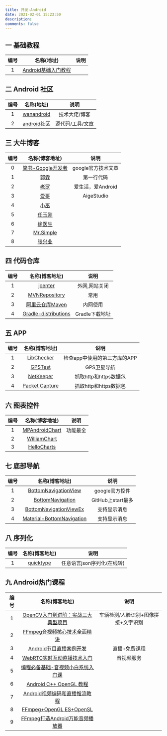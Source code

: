 ```yaml
---
title: 开发-Android
date: 2021-02-01 15:23:50
description: 
comments: false
---
```


## 一 基础教程

| 编号 |                          名称(地址)                          | 说明 |
| :--: | :----------------------------------------------------------: | :--: |
|  1   | [Android基础入门教程](https://www.runoob.com/w3cnote/android-tutorial-intro.html) |      |

## 二 Android 社区

| 编号 |                 名称(地址)                  |       说明       |
| :--: | :-----------------------------------------: | :--------------: |
|  1   |    [wanandroid](https://wanandroid.com/)    |  技术大佬/博客   |
|  2   | [android社区](https://www.androidos.net.cn) | 源代码/工具/文章 |

## 三 大牛博客

| 编号 |                       名称(博客地址)                        |        说明        |
| :--: | :---------------------------------------------------------: | :----------------: |
|  0   | [简书-Google开发者](https://www.jianshu.com/u/301cd40bf3e6) | google官方技术文章 |
|  1   |          [郭霖](https://blog.csdn.net/guolin_blog)          |     第一行代码     |
|  2   |         [老罗](https://blog.csdn.net/luoshengyang)          | 爱生活，爱Android  |
|  3   |          [爱哥](https://blog.csdn.net/aigestudio)           |     AigeStudio     |
|  4   |            [小巫](https://blog.csdn.net/wwj_748)            |                    |
|  5   |       [任玉刚](https://blog.csdn.net/singwhatiwanna)        |                    |
|  6   |         [徐医生](https://blog.csdn.net/eclipsexys)          |                    |
|  7   |        [Mr.Simple](https://blog.csdn.net/bboyfeiyu)         |                    |
|  8   |           [张兴业](https://blog.csdn.net/xyz_lmn)           |                    |

## 四 代码仓库

| 编号 |                        名称(博客地址)                        |      说明      |
| :--: | :----------------------------------------------------------: | :------------: |
|  1   |           [jcenter](https://jcenter.bintray.com/)            | 外网,网站关闭  |
|  2   |         [MVNRepository](https://mvnrepository.com/)          |      常用      |
|  3   |     [阿里云仓库Maven](https://maven.aliyun.com/mvn/view)     |    内网使用    |
|  4   | [Gradle-distributions](https://services.gradle.org/distributions/) | Gradle下载地址 |

## 五 APP

| 编号 |                        名称(博客地址)                        |             说明             |
| :--: | :----------------------------------------------------------: | :--------------------------: |
|  1   |    [LibChecker](https://github.com/zhaobozhen/LibChecker)    | 检查app中使用的第三方库的APP |
|  2   |        [GPSTest](https://github.com/barbeau/gpstest)         |         GPS卫星导航          |
|  3   | [NetKeeper](https://play.google.com/store/apps/details?id=com.minhui.networkcapture.pro) |    抓取http和https数据包     |
|  4   | [Packet Capture](https://play.google.com/store/apps/details?id=app.greyshirts.sslcapture) |    抓取http和https数据包     |

## 六 图表控件

| 编号 |                        名称(博客地址)                        |   说明   |
| :--: | :----------------------------------------------------------: | :------: |
|  1   | [MPAndroidChart](https://github.com/PhilJay/MPAndroidChart)  | 功能最全 |
|  2   | [WilliamChart](https://github.com/diogobernardino/WilliamChart) |          |
|  3   | [HelloCharts](https://github.com/lecho/hellocharts-android)  |          |

## 七 底部导航

| 编号 |                        名称(博客地址)                        |       说明        |
| :--: | :----------------------------------------------------------: | :---------------: |
|  1   | [BottomNavigationView](https://developer.android.google.cn/guide/navigation/navigation-ui) |  google官方控件   |
|  2   | [BottomNavigation](https://github.com/Ashok-Varma/BottomNavigation) | GitHub上start最多 |
|  3   | [BottomNavigationViewEx](https://github.com/ittianyu/BottomNavigationViewEx) |   支持显示消息    |
|  4   | [Material-BottomNavigation](https://github.com/sephiroth74/Material-BottomNavigation) |   支持显示消息    |

## 八 序列化

| 编号 |             名称(博客地址)             |            说明            |
| :--: | :------------------------------------: | :------------------------: |
|  1   | [quicktype](https://app.quicktype.io/) | 任意语言json序列化(在线转) |

## 九 Android热门课程

| 编号 |                        名称(博客地址)                        |                说明                 |
| :--: | :----------------------------------------------------------: | :---------------------------------: |
|  1   | [OpenCV入门到进阶：实战三大典型项目](https://coding.imooc.com/class/chapter/496.html#Anchor) | 车辆检测/人脸识别+图像拼接+文字识别 |
|  2   | [FFmpeg音视频核心技术全面精讲](https://coding.imooc.com/class/chapter/279.html#Anchor) |                                     |
|  3   |  [Android节目直播案例开发](https://www.imooc.com/learn/919)  |            直播+免费课程            |
|  4   | [WebRTC实时互动直播技术入门](https://coding.imooc.com/class/chapter/329.html#Anchor) |             音视频服务              |
|  5   | [编程必备基础-音视频小白系统入门课](https://coding.imooc.com/class/chapter/415.html#Anchor) |                                     |
|  6   | [Android C++ OpenGL 教程](https://edu.csdn.net/course/detail/19367) |                                     |
|  7   | [Android视频编码和直播推流教程](https://edu.csdn.net/course/detail/8942) |                                     |
|  8   | [FFmpeg+OpenGL ES+OpenSL](https://edu.csdn.net/course/detail/8036) |                                     |
|  9   | [FFmpeg打造Android万能音频播放器](https://edu.csdn.net/course/detail/6842) |                                     |

